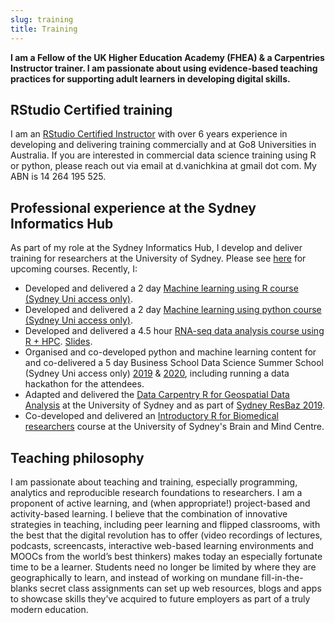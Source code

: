 ```yaml
---
slug: training
title: Training
---
```


**I am a Fellow of the UK Higher Education Academy (FHEA) & a Carpentries Instructor trainer. I am passionate about using evidence-based teaching practices for supporting adult learners in developing digital skills.** 

## RStudio Certified training 

I am an [RStudio Certified Instructor](https://education.rstudio.com/trainers/) with over 6 years experience in developing and delivering training commercially and at Go8 Universities in Australia. If you are interested in commercial data science training using R or python, please reach out via email at d.vanichkina at gmail dot com. My ABN is 14 264 195 525. 

## Professional experience at the Sydney Informatics Hub

As part of my role at the Sydney Informatics Hub, I develop and deliver training for researchers at the University of Sydney. Please see [here](https://www.sydney.edu.au/research/facilities/sydney-informatics-hub/workshops-and-training/training-calendar.html) for upcoming courses. Recently, I:

- Developed and delivered a 2 day [Machine learning using R course (Sydney Uni access only)](https://pages.github.sydney.edu.au/informatics/lessons-mlr/).
- Developed and delivered a 2 day [Machine learning using python course (Sydney Uni access only)](https://pages.github.sydney.edu.au/informatics/lessons-mlpy/).
- Developed and delivered a  4.5 hour [RNA-seq data analysis course using R + HPC](https://sydney-informatics-hub.github.io/training-RNAseq/). [Slides](https://sydney-informatics-hub.github.io/training-RNAseq-slides/01_IntroductionToRNASeq/01_IntroductionToRNASeq.html#1).
- Organised and co-developed python and machine learning content for and co-delivered a 5 day Business School Data Science Summer School (Sydney Uni access only) [2019](https://pages.github.sydney.edu.au/informatics/2019_BSDSSS/) & [2020](https://pages.github.sydney.edu.au/informatics/2020_BSDSSS/), including running a data hackathon for the attendees.
- Adapted and delivered the [Data Carpentry R for Geospatial Data Analysis](https://sydney-informatics-hub.github.io/2018_12_10_GISworkshop/) at the University of Sydney and as part of [Sydney ResBaz 2019](https://resbaz.github.io/resbaz2019/sydney/). 
- Co-developed and delivered an [Introductory R for Biomedical researchers](https://sydney-informatics-hub.github.io/lessonbmc/) course at the University of Sydney's Brain and Mind Centre.

   

## Teaching philosophy

I am passionate about teaching and training, especially programming, analytics and reproducible research foundations to researchers. I am a proponent of active learning, and (when appropriate!) project-based and activity-based learning. I believe that the combination of innovative strategies in teaching, including peer learning and flipped classrooms, with the best that the digital revolution has to offer (video recordings of lectures, podcasts, screencasts, interactive web-based learning environments and MOOCs from the world’s best thinkers) makes today an especially fortunate time to be a learner. Students need no longer be limited by where they are geographically to learn, and instead of working on mundane fill-in-the-blanks secret class assignments can set up web resources, blogs and apps to showcase skills they’ve acquired to future employers as part of a truly modern education.


